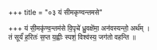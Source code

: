 +++
title = "०३ यं सीमकृण्वन्तमसे"

+++
यं सी॒मकृ॑ण्व॒न्तम॑से वि॒पृचे॑ ध्रु॒वक्षे॑मा॒ अन॑वस्यन्तो॒ अर्थ॑म् ।  
तं सूर्यं॑ ह॒रितः॑ स॒प्त य॒ह्वीः स्पशं॒ विश्व॑स्य॒ जग॑तो वहन्ति ॥